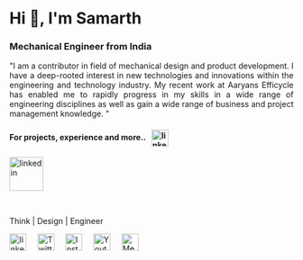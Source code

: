 <h1 align="left">Hi 👋, I'm Samarth</h1>
<h3 align="left">Mechanical Engineer from India </h3>
<p align="justify">
"I am a contributor in field of mechanical design and product development. I have a deep-rooted interest in new technologies and innovations within the engineering and technology industry. My recent work at Aaryans Efficycle has enabled me to rapidly progress in my skills in a wide range of engineering disciplines as well as gain a wide range of business and project management knowledge. "
</p>
<h4 align="left"> For projects, experience and more.. &nbsp; <a href="https://sites.google.com/view/samarthpatil" target="blank"><img align="center" src="https://cdn-icons-png.flaticon.com/512/2901/2901214.png" alt="linkedin" height="30" width="30" /></a></h4>
<p align="left"> <a href="https://sites.google.com/view/samarthpatil" target="blank"><img align="center" src="https://cdn-icons-png.flaticon.com/512/2774/2774523.png" alt="linkedin" height="60" width="60" /></a> &nbsp; &nbsp;
</p>
<p>&nbsp;</p>


Think | Design | Engineer
<p align="left">
<a href="https://www.linkedin.com/in/samarthcreate/" target="blank"><img align="center" src="https://cdn-icons-png.flaticon.com/512/2111/2111532.png" alt="linkedin" height="30" width="30" /></a> &nbsp; &nbsp;
<a href="https://twitter.com/mesamarthpatil" target="blank"><img align="center" src="https://cdn-icons-png.flaticon.com/512/2111/2111738.png" alt="Twitter" height="30" width="30" /></a> &nbsp; &nbsp;
<a href="https://instagram.com/samarth.create" target="blank"><img align="center" src="https://cdn-icons-png.flaticon.com/512/2111/2111491.png" alt="Instagram" height="30" width="30" /></a> &nbsp; &nbsp;
<a href="https://www.youtube.com/@samarth.create" target="blank"><img align="center" src="https://cdn-icons-png.flaticon.com/512/2111/2111795.png" alt="Youtube" height="30" width="30" /></a> &nbsp; &nbsp;
<a href="https://medium.com/@samarthink" target="blank"><img align="center" src="https://cdn-icons-png.flaticon.com/512/5968/5968885.png" alt="Medium" height="30" width="30" /></a>
</p>
